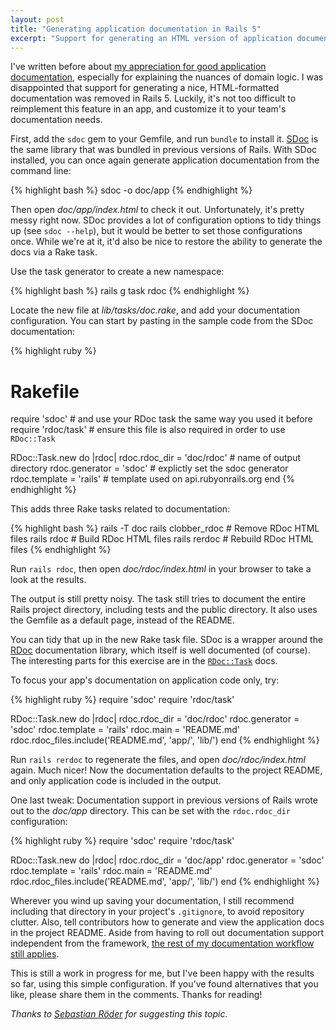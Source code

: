 ```yaml
---
layout: post
title: "Generating application documentation in Rails 5"
excerpt: "Support for generating an HTML version of application documentation in Rails 5 was removed. Here's how to add it back."
---
```


I've written before about [my appreciation for good application documentation](/2016/04/18/rails-documentation-practices.html), especially for explaining the nuances of domain logic. I was disappointed that support for generating a nice, HTML-formatted documentation was removed in Rails 5. Luckily, it's not too difficult to reimplement this feature in an app, and customize it to your team's documentation needs.

First, add the `sdoc` gem to your Gemfile, and run `bundle` to install it. [SDoc](https://github.com/zzak/sdoc) is the same library that was bundled in previous versions of Rails. With SDoc installed, you can once again generate application documentation from the command line:

{% highlight bash %}
sdoc -o doc/app
{% endhighlight %}

Then open _doc/app/index.html_ to check it out. Unfortunately, it's pretty messy right now. SDoc provides a lot of configuration options to tidy things up (see `sdoc --help`), but it would be better to set those configurations once. While we're at it, it'd also be nice to restore the ability to generate the docs via a Rake task.

Use the task generator to create a new namespace:

{% highlight bash %}
rails g task rdoc
{% endhighlight %}

Locate the new file at _lib/tasks/doc.rake_, and add your documentation configuration. You can start by pasting in the sample code from the SDoc documentation:

{% highlight ruby %}
# Rakefile
require 'sdoc' # and use your RDoc task the same way you used it before
require 'rdoc/task' # ensure this file is also required in order to use `RDoc::Task`

RDoc::Task.new do |rdoc|
  rdoc.rdoc_dir = 'doc/rdoc' # name of output directory
  rdoc.generator = 'sdoc' # explictly set the sdoc generator
  rdoc.template = 'rails' # template used on api.rubyonrails.org
end
{% endhighlight %}

This adds three Rake tasks related to documentation:

{% highlight bash %}
rails -T doc
rails clobber_rdoc  # Remove RDoc HTML files
rails rdoc          # Build RDoc HTML files
rails rerdoc        # Rebuild RDoc HTML files
{% endhighlight %}

Run `rails rdoc`, then open _doc/rdoc/index.html_ in your browser to take a look at the results.

The output is still pretty noisy. The task still tries to document the entire Rails project directory, including tests and the public directory. It also uses the Gemfile as a default page, instead of the README.

You can tidy that up in the new Rake task file. SDoc is a wrapper around the [RDoc](https://rdoc.github.io/rdoc/) documentation library, which itself is well documented (of course). The interesting parts for this exercise are in the [`RDoc::Task`](https://rdoc.github.io/rdoc/RDoc/Task.html) docs.

To focus your app's documentation on application code only, try:

{% highlight ruby %}
require 'sdoc'
require 'rdoc/task'

RDoc::Task.new do |rdoc|
  rdoc.rdoc_dir = 'doc/rdoc'
  rdoc.generator = 'sdoc'
  rdoc.template = 'rails'
  rdoc.main = 'README.md'
  rdoc.rdoc_files.include('README.md', 'app/', 'lib/')
end
{% endhighlight %}

Run `rails rerdoc` to regenerate the files, and open _doc/rdoc/index.html_ again. Much nicer! Now the documentation defaults to the project README, and only application code is included in the output.

One last tweak: Documentation support in previous versions of Rails wrote out to the _doc/app_ directory. This can be set with the `rdoc.rdoc_dir` configuration:

{% highlight ruby %}
require 'sdoc'
require 'rdoc/task'

RDoc::Task.new do |rdoc|
  rdoc.rdoc_dir = 'doc/app'
  rdoc.generator = 'sdoc'
  rdoc.template = 'rails'
  rdoc.main = 'README.md'
  rdoc.rdoc_files.include('README.md', 'app/', 'lib/')
end
{% endhighlight %}

Wherever you wind up saving your documentation, I still recommend including that directory in your project's `.gitignore`, to avoid repository clutter. Also, tell contributors how to generate and view the application docs in the project README. Aside from having to roll out documentation support independent from the framework, [the rest of my documentation workflow still applies](/2016/04/18/rails-documentation-practices.html).

This is still a work in progress for me, but I've been happy with the results so far, using this simple configuration. If you've found alternatives that you like, please share them in the comments. Thanks for reading!

_Thanks to [Sebastian Röder](https://twitter.com/sebroeder) for suggesting this topic._
